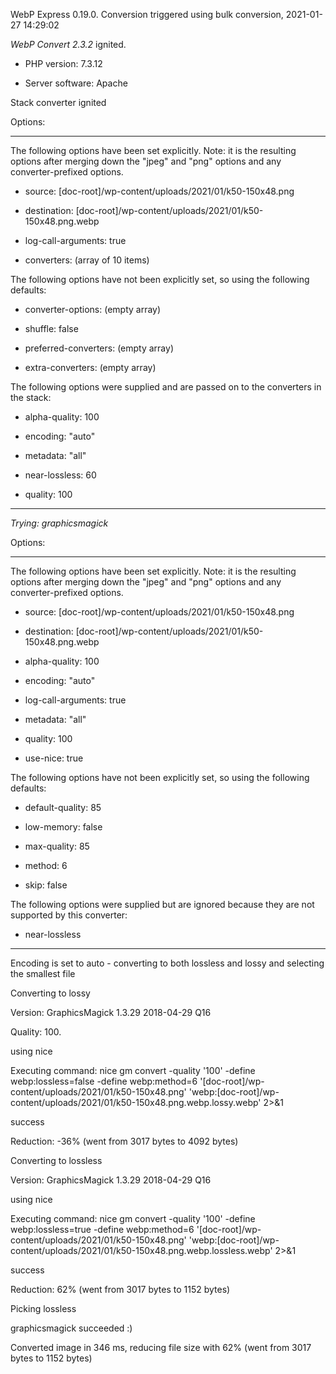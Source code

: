 WebP Express 0.19.0. Conversion triggered using bulk conversion, 2021-01-27 14:29:02

*WebP Convert 2.3.2*  ignited.
- PHP version: 7.3.12
- Server software: Apache

Stack converter ignited

Options:
------------
The following options have been set explicitly. Note: it is the resulting options after merging down the "jpeg" and "png" options and any converter-prefixed options.
- source: [doc-root]/wp-content/uploads/2021/01/k50-150x48.png
- destination: [doc-root]/wp-content/uploads/2021/01/k50-150x48.png.webp
- log-call-arguments: true
- converters: (array of 10 items)

The following options have not been explicitly set, so using the following defaults:
- converter-options: (empty array)
- shuffle: false
- preferred-converters: (empty array)
- extra-converters: (empty array)

The following options were supplied and are passed on to the converters in the stack:
- alpha-quality: 100
- encoding: "auto"
- metadata: "all"
- near-lossless: 60
- quality: 100
------------


*Trying: graphicsmagick* 

Options:
------------
The following options have been set explicitly. Note: it is the resulting options after merging down the "jpeg" and "png" options and any converter-prefixed options.
- source: [doc-root]/wp-content/uploads/2021/01/k50-150x48.png
- destination: [doc-root]/wp-content/uploads/2021/01/k50-150x48.png.webp
- alpha-quality: 100
- encoding: "auto"
- log-call-arguments: true
- metadata: "all"
- quality: 100
- use-nice: true

The following options have not been explicitly set, so using the following defaults:
- default-quality: 85
- low-memory: false
- max-quality: 85
- method: 6
- skip: false

The following options were supplied but are ignored because they are not supported by this converter:
- near-lossless
------------

Encoding is set to auto - converting to both lossless and lossy and selecting the smallest file

Converting to lossy
Version: GraphicsMagick 1.3.29 2018-04-29 Q16 
Quality: 100. 
using nice
Executing command: nice gm convert -quality '100' -define webp:lossless=false -define webp:method=6 '[doc-root]/wp-content/uploads/2021/01/k50-150x48.png' 'webp:[doc-root]/wp-content/uploads/2021/01/k50-150x48.png.webp.lossy.webp' 2>&1
success
Reduction: -36% (went from 3017 bytes to 4092 bytes)

Converting to lossless
Version: GraphicsMagick 1.3.29 2018-04-29 Q16 
using nice
Executing command: nice gm convert -quality '100' -define webp:lossless=true -define webp:method=6 '[doc-root]/wp-content/uploads/2021/01/k50-150x48.png' 'webp:[doc-root]/wp-content/uploads/2021/01/k50-150x48.png.webp.lossless.webp' 2>&1
success
Reduction: 62% (went from 3017 bytes to 1152 bytes)

Picking lossless
graphicsmagick succeeded :)

Converted image in 346 ms, reducing file size with 62% (went from 3017 bytes to 1152 bytes)
